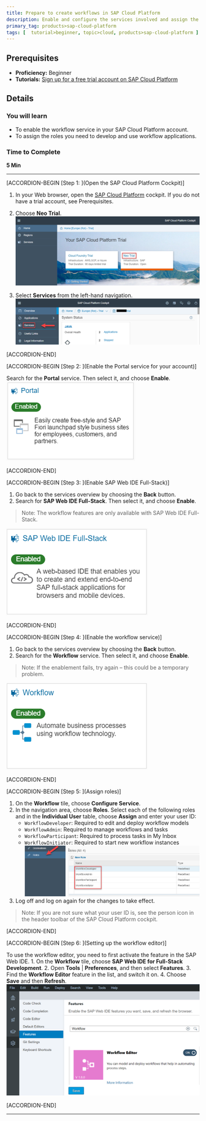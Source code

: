 ```yaml
---
title: Prepare to create workflows in SAP Cloud Platform
description: Enable and configure the services involved and assign the user roles you'll need for workflows.
primary_tag: products>sap-cloud-platform
tags: [  tutorial>beginner, topic>cloud, products>sap-cloud-platform ]
---
```


## Prerequisites  
 - **Proficiency:** Beginner
 - **Tutorials:** [Sign up for a free trial account on SAP Cloud Platform](https://www.sap.com/developer/tutorials/hcp-create-trial-account.html)

## Details
### You will learn  
- To enable the workflow service in your SAP Cloud Platform account.
- To assign the roles you need to develop and use workflow applications.

### Time to Complete
**5 Min**

---

[ACCORDION-BEGIN [Step 1: ](Open the SAP Cloud Platform Cockpit)]

1. In your Web browser, open the [SAP Cloud Platform](https://account.hanatrial.ondemand.com/cockpit) cockpit. If you do not have a trial account, see Prerequisites.
2. Choose **Neo Trial**.
![Choose Neo Trial](choose-neo-trial.png)

3. Select **Services** from the left-hand navigation.
![Select Service](select-services.png)

[ACCORDION-END]

[ACCORDION-BEGIN [Step 2: ](Enable the Portal service for your account)]

Search for the **Portal** service. Then select it, and choose **Enable**.
![Enable the Portal service](portal-enabled.png)

[ACCORDION-END]

[ACCORDION-BEGIN [Step 3: ](Enable SAP Web IDE Full-Stack)]

1. Go back to the services overview by choosing the **Back** button.
2. Search for **SAP Web IDE Full-Stack**. Then select it, and choose **Enable**.
> Note: The workflow features are only available with SAP Web IDE Full-Stack.

![Enable SAP Web IDE](webide-enabled.png)

[ACCORDION-END]

[ACCORDION-BEGIN [Step 4: ](Enable the workflow service)]

1. Go back to the services overview by choosing the **Back** button.
2. Search for the **Workflow** service. Then select it, and choose **Enable**.
> Note: If the enablement fails, try again – this could be a temporary problem.

![Enable the workflow service](workflow-enabled.png)

[ACCORDION-END]

[ACCORDION-BEGIN [Step 5: ](Assign roles)]

1. On the **Workflow** tile, choose **Configure Service**.
2. In the navigation area, choose **Roles**. Select each of the following roles and in the **Individual User** table, choose **Assign** and enter your user ID:
    - `WorkflowDeveloper`: Required to edit and deploy workflow models
    - `WorkflowAdmin`: Required to manage workflows and tasks
    - `WorkflowParticipant`: Required to process tasks in My Inbox
    - `WorkflowInitiator`: Required to start new workflow instances
![Roles](roles.png)
3. Log off and log on again for the changes to take effect.
> Note: If you are not sure what your user ID is, see the person icon in the header toolbar of the SAP Cloud Platform cockpit.

[ACCORDION-END]

[ACCORDION-BEGIN [Step 6: ](Setting up the workflow editor)]

To use the workflow editor, you need to first activate the feature in the SAP Web IDE.
    1. On the **Workflow** tile, choose **SAP Web IDE for Full-Stack Development**.
    2. Open **Tools** | **Preferences**, and then select **Features**.
    3. Find the **Workflow Editor** feature in the list, and switch it on.
    4. Choose **Save** and then **Refresh**.
![Workflow Editor Feature](workflow-editor.png)

[ACCORDION-END]

---
